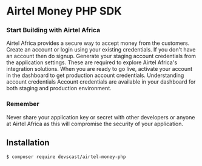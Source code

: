 # Airtel Money PHP SDK

### Start Building with Airtel Africa
Airtel Africa provides a secure way to accept money from the customers.
Create an account or login using your existing credentials. If you don't have an account then do signup.
Generate your staging account credentials from the application settings. These are required to explore Airtel Africa's integration solutions.
When you are ready to go live, activate your account in the dashboard to get production account credentials.
Understanding account credentials
Account credentials are available in your dashboard for both staging and production environment.

### Remember
Never share your application key or secret with other developers or anyone at Airtel Africa as this will compromise the security of your application.


## Installation
```bash
$ composer require devscast/airtel-money-php
```
